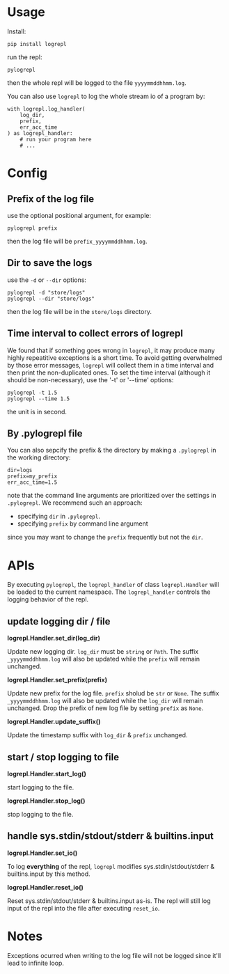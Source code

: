 # Usage
Install:
```
pip install logrepl
```

run the repl:
```
pylogrepl
```

then the whole repl will be logged to the file `yyyymmddhhmm.log`.

You can also use `logrepl` to log the whole stream io of a program by:

```
with logrepl.log_handler(
    log_dir,
    prefix,
    err_acc_time
) as logrepl_handler:
    # run your program here
    # ...
```

# Config

## Prefix of the log file

use the optional positional argument, for example:
```
pylogrepl prefix
```

then the log file will be `prefix_yyyymmddhhmm.log`.

## Dir to save the logs

use the `-d` or `--dir` options:
```
pylogrepl -d "store/logs"
pylogrepl --dir "store/logs"
```

then the log file will be in the `store/logs` directory.

## Time interval to collect errors of logrepl

We found that if something goes wrong in `logrepl`, it may produce many highly repeatitive exceptions is a short time. To avoid getting overwhelmed by those error messages, `logrepl` will collect them in a time interval and then print the non-duplicated ones. To set the time interval (although it should be non-necessary), use the '-t' or '--time' options:

```
pylogrepl -t 1.5
pylogrepl --time 1.5
```

the unit is in second.

## By .pylogrepl file

You can also sepcify the prefix & the directory by making a `.pylogrepl` in the working directory:

```
dir=logs
prefix=my_prefix
err_acc_time=1.5
```

note that the command line arguments are prioritized over the settings in `.pylogrepl`. We recommend such an approach:

- specifying `dir` in `.pylogrepl`.
- specifying `prefix` by command line argument

since you may want to change the `prefix` frequently but not the `dir`.

# APIs

By executing `pylogrepl`, the `logrepl_handler` of class `logrepl.Handler` will be loaded to the current namespace. The `logrepl_handler` controls the logging behavior of the repl.

## update logging dir / file

**logrepl.Handler.set_dir(log_dir)**

Update new logging dir. `log_dir` must be `string` or `Path`. The suffix `_yyyymmddhhmm.log` will also be updated while the `prefix` will remain unchanged.

**logrepl.Handler.set_prefix(prefix)**

Update new prefix for the log file. `prefix` sholud be `str` or `None`. The suffix `_yyyymmddhhmm.log` will also be updated while the `log_dir` will remain unchanged. Drop the prefix of new log file by setting `prefix` as `None`.

**logrepl.Handler.update_suffix()**

Update the timestamp suffix with `log_dir` & `prefix` unchanged.

## start / stop logging to file

**logrepl.Handler.start_log()**

start logging to the file.

**logrepl.Handler.stop_log()**

stop logging to the file.

## handle sys.stdin/stdout/stderr & builtins.input

**logrepl.Handler.set_io()**

To log **everything** of the repl, `logrepl` modifies sys.stdin/stdout/stderr & builtins.input by this method.

**logrepl.Handler.reset_io()**

Reset sys.stdin/stdout/stderr & builtins.input as-is. The repl will still log input of the repl into the file after executing `reset_io`.

# Notes

Exceptions ocurred when writing to the log file will not be logged since it'll lead to infinite loop.

